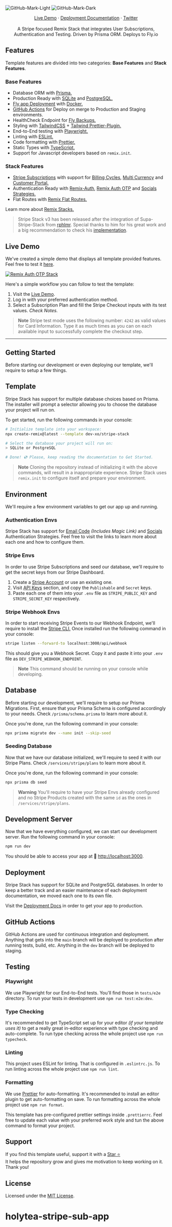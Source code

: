![GitHub-Mark-Light](https://raw.githubusercontent.com/dev-xo/dev-xo/main/stripe-stack/assets/images/Intro-Light.png#gh-light-mode-only)
![GitHub-Mark-Dark ](https://raw.githubusercontent.com/dev-xo/dev-xo/main/stripe-stack/assets/images/Intro-Dark.png#gh-dark-mode-only)

<p align="center">
  <p align="center">
    <a href="https://holytea-stripe-sub-app.fly.dev">Live Demo</a>
    ·
    <a href="https://github.com/dev-xo/dev-xo/tree/main/stripe-stack/docs">Deployment Documentation</a>
    ·
    <a href="https://twitter.com/DanielKanem">Twitter</a>
    <br/>
    <br/>
    A Stripe focused Remix Stack that integrates User Subscriptions, Authentication and Testing. Driven by Prisma ORM. Deploys to Fly.io 
  </p>
</p>

## Features

Template features are divided into two categories: **Base Features** and **Stack Features**.

### Base Features

- Database ORM with [Prisma.](https://www.prisma.io)
- Production Ready with [SQLite](https://sqlite.org/index.html) and [PostgreSQL.](https://www.postgresql.org)
- [Fly app Deployment](https://fly.io) with [Docker.](https://www.docker.com/products/docker-desktop)
- [GitHub Actions](https://github.com/features/actions) for Deploy on merge to Production and Staging environments.
- HealthCheck Endpoint for [Fly Backups.](https://fly.io/docs/reference/configuration/#services-http_checks)
- Styling with [TailwindCSS](https://tailwindcss.com) + [Tailwind Prettier-Plugin.](https://github.com/tailwindlabs/prettier-plugin-tailwindcss)
- End-to-End testing with [Playwright.](https://playwright.dev)
- Linting with [ESLint.](https://eslint.org)
- Code formatting with [Prettier.](https://prettier.io)
- Static Types with [TypeScript.](https://www.typescriptlang.org)
- Support for Javascript developers based on `remix.init`.

### Stack Features

- [Stripe Subscriptions](https://stripe.com/docs/billing/subscriptions/overview) with support for [Billing Cycles](https://stripe.com/docs/billing/subscriptions/billing-cycle), [Multi Currency](https://stripe.com/docs/currencies) and [Customer Portal.](https://stripe.com/docs/billing/subscriptions/integrating-customer-portal)
- Authentication Ready with [Remix-Auth](https://www.npmjs.com/package/remix-auth), [Remix Auth OTP](https://github.com/dev-xo/remix-auth-otp) and [Socials Strategies.](https://github.com/TheRealFlyingCoder/remix-auth-socials)
- Flat Routes with [Remix Flat Routes.](https://github.com/kiliman/remix-flat-routes)

Learn more about [Remix Stacks.](https://remix.run/stacks)

> Stripe Stack v3 has been released after the integration of Supa-Stripe-Stack from [rphlmr](https://github.com/rphlmr). Special thanks to him for his great work and a big recommendation to check his [implementation](https://github.com/rphlmr/supa-stripe-stack).

## Live Demo

We've created a simple demo that displays all template provided features. Feel free to test it [here](https://holytea-stripe-sub-app.fly.dev).

[![Remix Auth OTP Stack](https://raw.githubusercontent.com/dev-xo/dev-xo/main/stripe-stack/assets/images/Thumbnail-Min.png)](https://holytea-stripe-sub-app.fly.dev)

Here's a simple workflow you can follow to test the template:

1. Visit the [Live Demo](https://holytea-stripe-sub-app.fly.dev).
2. Log in with your preferred authentication method.
3. Select a Subscription Plan and fill the Stripe Checkout inputs with its test values. _Check Notes._

> **Note**
> Stripe test mode uses the following number: `4242` as valid values for Card Information.
> Type it as much times as you can on each available input to successfully complete the checkout step.

---

## Getting Started

Before starting our development or even deploying our template, we'll require to setup a few things.

## Template

Stripe Stack has support for multiple database choices based on Prisma. The installer will prompt a selector allowing you to choose the database your project will run on.

To get started, run the following commands in your console:

```sh
# Initialize template into your workspace:
npx create-remix@latest --template dev-xo/stripe-stack

# Select the database your project will run on:
> SQLite or PostgreSQL

# Done! 💿 Please, keep reading the documentation to Get Started.
```

> **Note**
> Cloning the repository instead of initializing it with the above commands, will result in a inappropriate experience. Stripe Stack uses `remix.init` to configure itself and prepare your environment.

## Environment

We'll require a few environment variables to get our app up and running.

### Authentication Envs

Stripe Stack has support for [Email Code](https://github.com/dev-xo/remix-auth-otp) _(Includes Magic Link)_ and [Socials](https://github.com/TheRealFlyingCoder/remix-auth-socials) Authentication Strategies. Feel free to visit the links to learn more about each one and how to configure them.

### Stripe Envs

In order to use Stripe Subscriptions and seed our database, we'll require to get the secret keys from our Stripe Dashboard.

1. Create a [Stripe Account](https://dashboard.stripe.com/login) or use an existing one.
2. Visit [API Keys](https://dashboard.stripe.com/test/apikeys) section, and copy the `Publishable` and `Secret` keys.
3. Paste each one of them into your `.env` file as `STRIPE_PUBLIC_KEY` and `STRIPE_SECRET_KEY` respectively.

### Stripe Webhook Envs

In order to start receiving Stripe Events to our Webhook Endpoint, we'll require to install the [Stripe CLI.](https://stripe.com/docs/stripe-cli) Once installed run the following command in your console:

```sh
stripe listen --forward-to localhost:3000/api/webhook
```

This should give you a Webhook Secret. Copy it and paste it into your `.env` file as `DEV_STRIPE_WEBHOOK_ENDPOINT`.

> **Note**
> This command should be running on your console while developing.

## Database

Before starting our development, we'll require to setup our Prisma Migrations. First, ensure that your Prisma Schema is configured accordingly to your needs. Check `/prisma/schema.prisma` to learn more about it.

Once you're done, run the following command in your console:

```sh
npx prisma migrate dev --name init --skip-seed
```

### Seeding Database

Now that we have our database initialized, we'll require to seed it with our Stripe Plans. Check `/services/stripe/plans` to learn more about it.

Once you're done, run the following command in your console:

```sh
npx prisma db seed
```

> **Warning**
> You'll require to have your Stripe Envs already configured and no Stripe Products created with the same `id` as the ones in `/services/stripe/plans`.

## Development Server

Now that we have everything configured, we can start our development server. Run the following command in your console:

```sh
npm run dev
```

You should be able to access your app at 🎉 [http://localhost:3000](http://localhost:3000).

## Deployment

Stripe Stack has support for SQLite and PostgreSQL databases. In order to keep a better track and an easier maintenance of each deployment documentation, we moved each one to its own file.

Visit the [Deployment Docs](https://github.com/dev-xo/dev-xo/tree/main/stripe-stack/docs) in order to get your app to production.

## GitHub Actions

GitHub Actions are used for continuous integration and deployment. Anything that gets into the `main` branch will be deployed to production after running tests, build, etc. Anything in the `dev` branch will be deployed to staging.

## Testing

### Playwright

We use Playwright for our End-to-End tests. You'll find those in `tests/e2e` directory.
To run your tests in development use `npm run test:e2e:dev`.

### Type Checking

It's recommended to get TypeScript set up for your editor _(if your template uses it)_ to get a really great in-editor experience with type checking and auto-complete. To run type checking across the whole project use `npm run typecheck`.

### Linting

This project uses ESLint for linting. That is configured in `.eslintrc.js`.
To run linting across the whole project use `npm run lint`.

### Formatting

We use [Prettier](https://prettier.io/) for auto-formatting. It's recommended to install an editor plugin to get auto-formatting on save.
To run formatting across the whole project use `npm run format`.

This template has pre-configured prettier settings inside `.prettierrc`.
Feel free to update each value with your preferred work style and tun the above command to format your project.

## Support

If you find this template useful, support it with a [Star ⭐](https://github.com/dev-xo/stripe-stack)<br />
It helps the repository grow and gives me motivation to keep working on it. Thank you!

## License

Licensed under the [MIT License](https://github.com/dev-xo/stripe-stack/blob/main/LICENSE).
# holytea-stripe-sub-app
